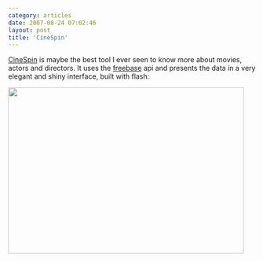 ```yaml
---
category: articles
date: 2007-08-24 07:02:46
layout: post
title: 'CineSpin'
---
```


<p><a href="http://kidbombay.com/clients/freebase/filmSpin/">CineSpin</a> is maybe the best tool I ever seen to know more about movies, actors and directors. It uses the <a href="http://freebase.com/">freebase</a> api and presents the data in a very elegant and shiny interface, built with flash:</p>

<p><img width="480" height="338" src="https://joaobordalo.com/images/static/blog/cinespin.png"></p>
